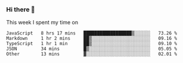 ### Hi there 👋

<!--
**qiruohan/qiruohan** is a ✨ _special_ ✨ repository because its `README.md` (this file) appears on your GitHub profile.

Here are some ideas to get you started:

- 🔭 I’m currently working on ...
- 🌱 I’m currently learning ...
- 👯 I’m looking to collaborate on ...
- 🤔 I’m looking for help with ...
- 💬 Ask me about ...
- 📫 How to reach me: ...
- 😄 Pronouns: ...
- ⚡ Fun fact: ...
-->

This week I spent my time on 
<!--START_SECTION:waka-->

```text
JavaScript   8 hrs 17 mins   ██████████████████▒░░░░░░   73.26 %
Markdown     1 hr 2 mins     ██▒░░░░░░░░░░░░░░░░░░░░░░   09.16 %
TypeScript   1 hr 1 min      ██▒░░░░░░░░░░░░░░░░░░░░░░   09.10 %
JSON         34 mins         █▒░░░░░░░░░░░░░░░░░░░░░░░   05.05 %
Other        13 mins         ▓░░░░░░░░░░░░░░░░░░░░░░░░   02.01 %
```

<!--END_SECTION:waka-->

